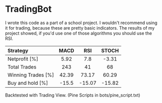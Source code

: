 # TradingBot
I wrote this code as a part of a school project. I wouldn't recommend using it for trading, because these are pretty basic indicators.
The results of my project showed, if you'd use one of those algorithms you should use the RSI.



| Strategy |	MACD	| RSI | STOCH |
|:----------|:-------:|:----:|:----:|
| Netprofit [%]	| 5.92	| 7.8 |	-3.31 |
| Total Trades	| 243 |	41 | 68 |
| Winning Trades [%] |	42.39 |	73.17	| 60.29 |
| Buy and hold [%]	|-15.5	| -15.07	| -15.82 |

Backtested with Trading View. (Pine Scripts in bots/pine_script.txt)
